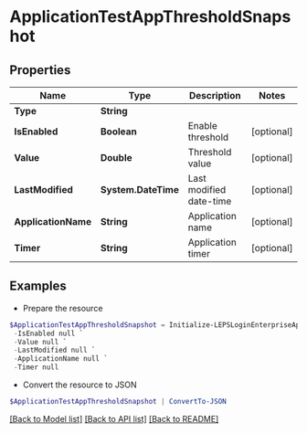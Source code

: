 # ApplicationTestAppThresholdSnapshot
## Properties

Name | Type | Description | Notes
------------ | ------------- | ------------- | -------------
**Type** | **String** |  | 
**IsEnabled** | **Boolean** | Enable threshold | [optional] 
**Value** | **Double** | Threshold value | [optional] 
**LastModified** | **System.DateTime** | Last modified date-time | [optional] 
**ApplicationName** | **String** | Application name | [optional] 
**Timer** | **String** | Application timer | [optional] 

## Examples

- Prepare the resource
```powershell
$ApplicationTestAppThresholdSnapshot = Initialize-LEPSLoginEnterpriseApplicationTestAppThresholdSnapshot  -Type null `
 -IsEnabled null `
 -Value null `
 -LastModified null `
 -ApplicationName null `
 -Timer null
```

- Convert the resource to JSON
```powershell
$ApplicationTestAppThresholdSnapshot | ConvertTo-JSON
```

[[Back to Model list]](../README.md#documentation-for-models) [[Back to API list]](../README.md#documentation-for-api-endpoints) [[Back to README]](../README.md)

